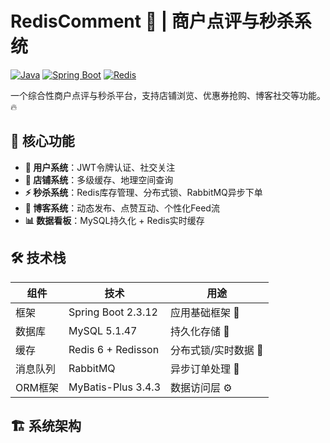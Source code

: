 ﻿# RedisComment 🍚 | 商户点评与秒杀系统

[![Java](https://img.shields.io/badge/Java-17-red.svg)]()
[![Spring Boot](https://img.shields.io/badge/Spring%20Boot-2.3.12-brightgreen.svg)]()
[![Redis](https://img.shields.io/badge/Redis-6.x-critical.svg)]()

一个综合性商户点评与秒杀平台，支持店铺浏览、优惠券抢购、博客社交等功能。🔥

## 🌟 核心功能
- **🔐 用户系统**：JWT令牌认证、社交关注
- **🏪 店铺系统**：多级缓存、地理空间查询
- **⚡️ 秒杀系统**：Redis库存管理、分布式锁、RabbitMQ异步下单
- **💬 博客系统**：动态发布、点赞互动、个性化Feed流
- **📊 数据看板**：MySQL持久化 + Redis实时缓存

## 🛠 技术栈
| 组件           | 技术                 | 用途                          |
|----------------|---------------------|-----------------------------|
| 框架           | Spring Boot 2.3.12  | 应用基础框架 🚀               |
| 数据库         | MySQL 5.1.47        | 持久化存储 🐘                 |
| 缓存           | Redis 6 + Redisson  | 分布式锁/实时数据 🔴          |
| 消息队列       | RabbitMQ            | 异步订单处理 🐇               |
| ORM框架        | MyBatis-Plus 3.4.3  | 数据访问层 ⚙️                |

## 🏗 系统架构
